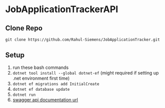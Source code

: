 # JobApplicationTrackerAPI
## Clone Repo

```git clone https://github.com/Rahul-Siemens/JobApplicationTracker.git ```

## Setup
1. run these bash commands
2. ```dotnet tool install --global dotnet-ef``` (might required if setting up .net environment first time)
3. ```dotnet ef migrations add InitialCreate```
4. ```dotnet ef database update```
5. ```dotnet run```
6. [swagger api documentation url](http://localhost:5082/swagger/index.html)

